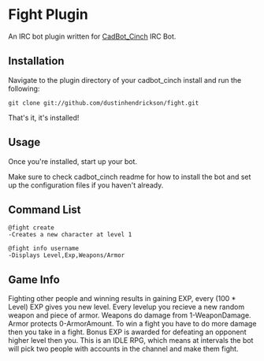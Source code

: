 Fight Plugin
====

An IRC bot plugin written for [CadBot_Cinch](https://github.com/cadwallion/cadbot_cinch) IRC Bot.

Installation
----
Navigate to the plugin directory of your cadbot_cinch install and run the following:

```
git clone git://github.com/dustinhendrickson/fight.git
```

That's it, it's installed!

Usage
----

Once you're installed, start up your bot.

Make sure to check cadbot_cinch readme for how to install the bot and set up the configuration files if you haven't already.

Command List
----

```
@fight create 
-Creates a new character at level 1

@fight info username
-Displays Level,Exp,Weapons/Armor
```

Game Info
----

Fighting other people and winning results in gaining EXP, every (100 * Level) EXP gives you new level. Every levelup you recieve a new random weapon and piece of armor. Weapons do damage from 1-WeaponDamage. Armor protects 0-ArmorAmount. To win a fight you have to do more damage then you take in a fight. Bonus EXP is awarded for defeating an opponent higher level then you. This is an IDLE RPG, which means at intervals the bot will pick two people with accounts in the channel and make them fight.